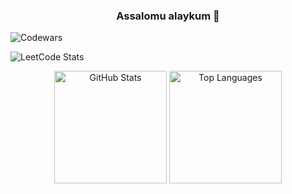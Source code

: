<h3 align="center">Assalomu alaykum 👋</h3>

![Codewars](https://www.codewars.com/users/az1mov_f/badges/large)

![LeetCode Stats](https://leetcard.jacoblin.cool/az1mov_f?theme=dark&font=baloo&ext=contest)

<p align="center">
  <img src="https://github-readme-stats.vercel.app/api?username=az1mov-f&show_icons=true&theme=radical" alt="GitHub Stats" height="180px"/>
  <img src="https://github-readme-stats.vercel.app/api/top-langs/?username=az1mov-f&layout=compact&theme=radical" alt="Top Languages" height="180px"/>
</p>

